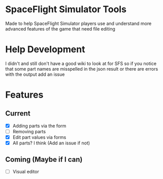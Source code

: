 # SpaceFlight Simulator Tools
 Made to help SpaceFlight Simulator players use and understand more advanced features of the game that need file editing


# Help Development
 I didn't and still don't have a good wiki to look at for SFS so if you notice that some part names are misspelled in the json result or there are errors with the output add an issue


# Features

## Current
- [x] Adding parts via the form
- [ ] Removing parts
- [x] Edit part values via forms  
- [x] All parts? I think (Add an issue if not)

## Coming (Maybe if I can)
- [ ] Visual editor
